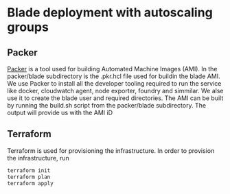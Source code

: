 # Blade deployment with autoscaling groups

## Packer

[Packer](https://developer.hashicorp.com/packer/tutorials/aws-get-started/get-started-install-cli) is a tool used for building Automated Machine Images (AMI).
In the packer/blade subdirectory is the .pkr.hcl file used for buildin the blade AMI. We use Packer to install all the developer tooling required to run the service like docker, cloudwatch agent, node exporter, foundry and simmilar. We alse use it to create the blade user and required directories. The AMI can be built by running the build.sh script from the packer/blade subdirectory. The output will provide us with the AMI iD

## Terraform

Terraform is used for provisioning the infrastructure. In order to provision the infrastructure, run
```bash
terraform init
terraform plan
terraform apply
```
